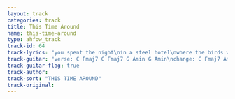 ```yaml
---
layout: track
categories: track
title: This Time Around
name: this-time-around
type: ahfow_track
track-id: 64
track-lyrics: "you spent the night\nin a steel hotel\nwhere the birds whistled\nwhere the birds whistled\nyou have to wonder\nwhat's goin' on\nand maybe this time\nyou're overdrawn\n\nthis time around\nthe pressure's on\nyou hope for happiness\nyour hand are scarred\n\ni've seen your girl\nyou think she's cute\ndon't make her crazy\ndon't make her sad\nthe sky is painted\ndeep shade of blue\ni hope for happiness \nthis time around\nthe pressure's on\nyou hope for happiness\nyour hand are scarred"
track-guitar: "verse: C Fmaj7 C Fmaj7 G Amin G Amin\nchange: C Fmaj7 Amin Fmaj7\n(provided by brad)"
track-guitar-flag: true
track-author: 
track-sort: "THIS TIME AROUND"
track-original: 
---
```

